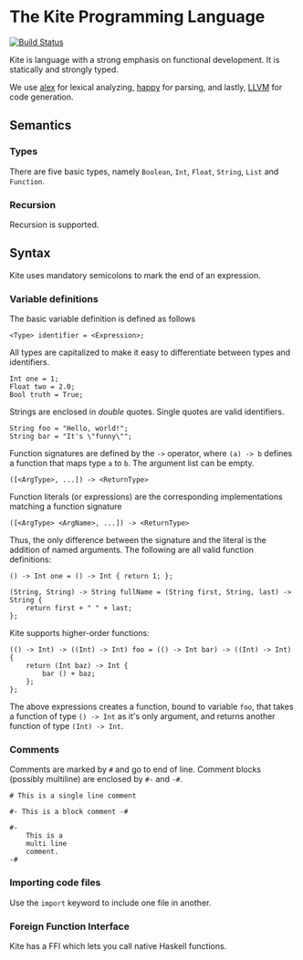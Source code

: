 # The Kite Programming Language

[![Build Status](https://travis-ci.org/altschuler/kite.png?branch=master)](https://travis-ci.org/altschuler/kite)

Kite is language with a strong emphasis on functional development. It is statically and strongly typed.

We use [alex](https://github.com/simonmar/alex) for lexical analyzing, [happy](https://github.com/simonmar/happy) for parsing, and lastly, [LLVM](http://llvm.org/) for code generation.


## Semantics

### Types
There are five basic types, namely `Boolean`, `Int`, `Float`, `String`, `List` and `Function`.


### Recursion
Recursion is supported.


## Syntax
Kite uses mandatory semicolons to mark the end of an expression.


### Variable definitions
The basic variable definition is defined as follows

    <Type> identifier = <Expression>;

All types are capitalized to make it easy to differentiate between types and identifiers.

    Int one = 1;
    Float two = 2.0;
    Bool truth = True;

Strings are enclosed in *double* quotes. Single quotes are valid identifiers.

    String foo = "Hello, world!";
    String bar = "It's \"funny\"";

Function signatures are defined by the `->` operator, where `(a) -> b` defines a function that maps type `a` to `b`. The argument list can be empty.

    ([<ArgType>, ...]) -> <ReturnType>

Function literals (or expressions) are the corresponding implementations matching a function signature

    ([<ArgType> <ArgName>, ...]) -> <ReturnType>

Thus, the only difference between the signature and the literal is the addition of named arguments. The following are all valid function definitions:

    () -> Int one = () -> Int { return 1; };

    (String, String) -> String fullName = (String first, String, last) -> String {
        return first + " " + last;
    };

Kite supports higher-order functions:

    (() -> Int) -> ((Int) -> Int) foo = (() -> Int bar) -> ((Int) -> Int) {
        return (Int baz) -> Int {
            bar () + baz;
        };
    };

The above expressions creates a function, bound to variable `foo`, that takes a function of type `() -> Int` as it's only argument, and returns another function of type `(Int) -> Int`.


### Comments
Comments are marked by `#` and go to end of line. Comment blocks (possibly multiline) are enclosed by `#-` and `-#`.

    # This is a single line comment

    #- This is a block comment -#

    #-
        This is a
        multi line
        comment.
    -#


### Importing code files
Use the `import` keyword to include one file in another.


### Foreign Function Interface
Kite has a FFI which lets you call native Haskell functions.
